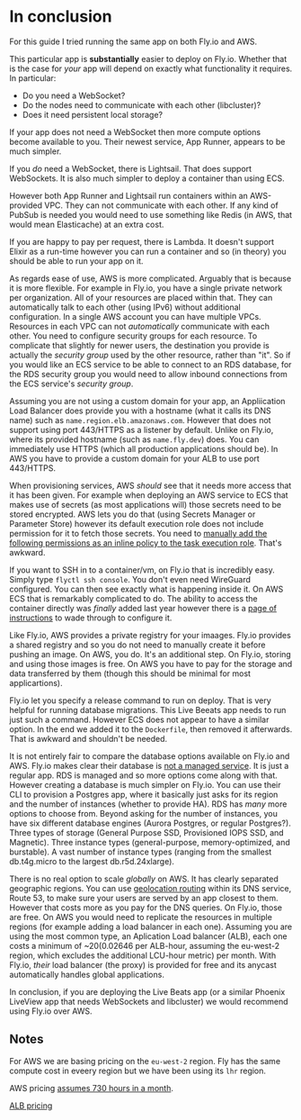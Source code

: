# In conclusion

For this guide I tried running the same app on both Fly.io and AWS.

This particular app is **substantially** easier to deploy on Fly.io. Whether that is the case for _your_ app will depend on exactly what functionality it requires. In particular:

- Do you need a WebSocket?
- Do the nodes need to communicate with each other (libcluster)?
- Does it need persistent local storage?

If your app does not need a WebSocket then more compute options become available to you. Their newest service, App Runner, appears to be much simpler.

If you _do_ need a WebSocket, there is Lightsail. That does support WebSockets. It is also much simpler to deploy a container than using ECS.

However both App Runner and Lightsail run containers within an AWS-provided VPC. They can not communicate with each other. If any kind of PubSub is needed you would need to use something like Redis (in AWS, that would mean Elasticache) at an extra cost.

If you are happy to pay per request, there is Lambda. It doesn't support Elixir as a run-time however you can run a container and so (in theory) you should be able to run your app on it.

As regards ease of use, AWS is more complicated. Arguably that is because it is more flexible. For example in Fly.io, you have a single private network per organization. All of your resources are placed within that. They can automatically talk to each other (using IPv6) without additional configuration. In a single AWS account you can have multiple VPCs. Resources in each VPC can not _automatically_ communicate with each other. You need to configure security groups for each resource. To complicate that slightly for newer users, the destination you provide is actually the _security group_ used by the other resource, rather than "it". So if you would like an ECS service to be able to connect to an RDS database, for the RDS security group you would need to allow inbound connections from the ECS service's _security group_.

Assuming you are not using a custom domain for your app, an Appliication Load Balancer does provide you with a hostname (what it calls its DNS name) such as `name.region.elb.amazonaws.com`. However that does not support using port 443/HTTPS as a listener by default. Unlike on Fly.io, where its provided hostname (such as `name.fly.dev`) does. You can immediately use HTTPS (which all production applications should be). In AWS you have to provide a custom domain for your ALB to use port 443/HTTPS.

When provisioning services, AWS _should_ see that it needs more access that it has been given. For example when deploying an AWS service to ECS that makes use of secrets (as most applications will) those secrets need to be stored encrypted. AWS lets you do that (using Secrets Manager or Parameter Store) however its default execution role does not include permission for it to fetch those secrets. You need to [manually add the following permissions as an inline policy to the task execution role](https://docs.aws.amazon.com/AmazonECS/latest/developerguide/task_execution_IAM_role.html). That's awkward.

If you want to SSH in to a container/vm, on Fly.io that is incredibly easy. Simply type `flyctl ssh console`. You don't even need WireGuard configured. You can then see exactly what is happening inside it. On AWS ECS that is remarkably complicated to do. The ability to access the container directly was _finally_ added last year however there is a [page of instructions](https://aws.amazon.com/blogs/containers/new-using-amazon-ecs-exec-access-your-containers-fargate-ec2/) to wade through to configure it.

Like Fly.io, AWS provides a private registry for your imaages. Fly.io provides a shared registry and so you do not need to manually create it before pushing an image. On AWS, you do. It's an additional step. On Fly.io, storing and using those images is free. On AWS you have to pay for the storage and data transferred by them (though this should be minimal for most applicartions).

Fly.io let you specify a release command to run on deploy. That is very helpful for running database migrations. This Live Beeats app needs to run just such a command. However ECS does not appear to have a similar option. In the end we added it to the `Dockerfile`, then removed it afterwards. That is awkward and shouldn't be needed.

It is not entirely fair to compare the database options available on Fly.io and AWS. Fly.io makes clear their database is [not a managed service](https://fly.io/docs/postgres/getting-started/what-you-should-know/). It is just a regular app. RDS is managed and so more options come along with that. However creating a database is much simpler on Fly.io. You can use their CLI to provision a Postgres app, where it basically just asks for its region and the number of instances (whether to provide HA). RDS has _many_ more options to choose from. Beyond asking for the number of instances, you have six different database engines (Aurora Postgres, or regular Postgres?). Three types of storage (General Purpose SSD, Provisioned IOPS SSD, and Magnetic). Three instance types (general-purpose, memory-optimized, and burstable). A vast number of instance types (ranging from the smallest db.t4g.micro to the largest db.r5d.24xlarge).

There is no real option to scale _globally_ on AWS. It has clearly separated geographic regions. You can use [geolocation routing](https://docs.aws.amazon.com/Route53/latest/DeveloperGuide/routing-policy-geo.html) within its DNS service, Route 53, to make sure your users are served by an app closest to them. However that costs more as you pay for the DNS queries. On Fly.io, those are free. On AWS you would need to replicate the resources in multiple regions (for example adding a load balancer in each one). Assuming you are using the most common type, an Aplication Load balancer (ALB), each one costs a minimum of ~$20 ($0.02646 per ALB-hour, assuming the eu-west-2 region, which excludes the additional LCU-hour metric) per month. With Fly.io, _their_ load balancer (the proxy) is provided for free and its anycast automatically handles global applications.

In conclusion, if you are deploying the Live Beats app (or a similar Phoenix LiveView app that needs WebSockets and libcluster) we would recommend using Fly.io over AWS.

## Notes

For AWS we are basing pricing on the `eu-west-2` region. Fly has the same compute cost in eveery region but we have been using its `lhr` region.

AWS pricing [assumes 730 hours in a month](https://aws.amazon.com/calculator/calculator-assumptions/).

[ALB pricing](https://aws.amazon.com/elasticloadbalancing/pricing/?nc=sn&loc=3)
